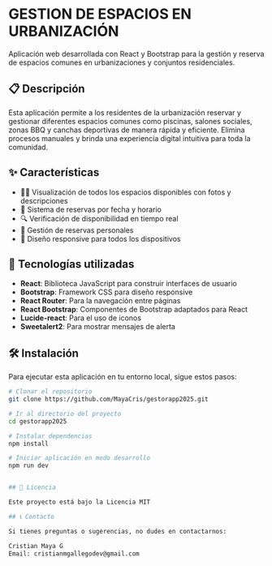 # GESTION DE ESPACIOS EN URBANIZACIÓN

Aplicación web desarrollada con React y Bootstrap para la gestión y reserva de espacios comunes en urbanizaciones y conjuntos residenciales.

## 📋 Descripción

Esta aplicación permite a los residentes de la urbanización reservar y gestionar diferentes espacios comunes como piscinas, salones sociales, zonas BBQ y canchas deportivas de manera rápida y eficiente. Elimina procesos manuales y brinda una experiencia digital intuitiva para toda la comunidad.

## ✨ Características

- 🏊‍♀️ Visualización de todos los espacios disponibles con fotos y descripciones
- 📅 Sistema de reservas por fecha y horario
- 🔍 Verificación de disponibilidad en tiempo real
- 👤 Gestión de reservas personales
- 📱 Diseño responsive para todos los dispositivos

## 🚀 Tecnologías utilizadas

- **React**: Biblioteca JavaScript para construir interfaces de usuario
- **Bootstrap**: Framework CSS para diseño responsive
- **React Router**: Para la navegación entre páginas
- **React Bootstrap**: Componentes de Bootstrap adaptados para React
- **Lucide-react**: Para el uso de iconos 
- **Sweetalert2**: Para mostrar mensajes de alerta

## 🛠️ Instalación

Para ejecutar esta aplicación en tu entorno local, sigue estos pasos:

```bash
# Clonar el repositorio
git clone https://github.com/MayaCris/gestorapp2025.git

# Ir al directorio del proyecto
cd gestorapp2025

# Instalar dependencias
npm install

# Iniciar aplicación en modo desarrollo
npm run dev


## 📄 Licencia

Este proyecto está bajo la Licencia MIT

## 📞 Contacto

Si tienes preguntas o sugerencias, no dudes en contactarnos:

Cristian Maya G
Email: cristianmgallegodev@gmail.com
